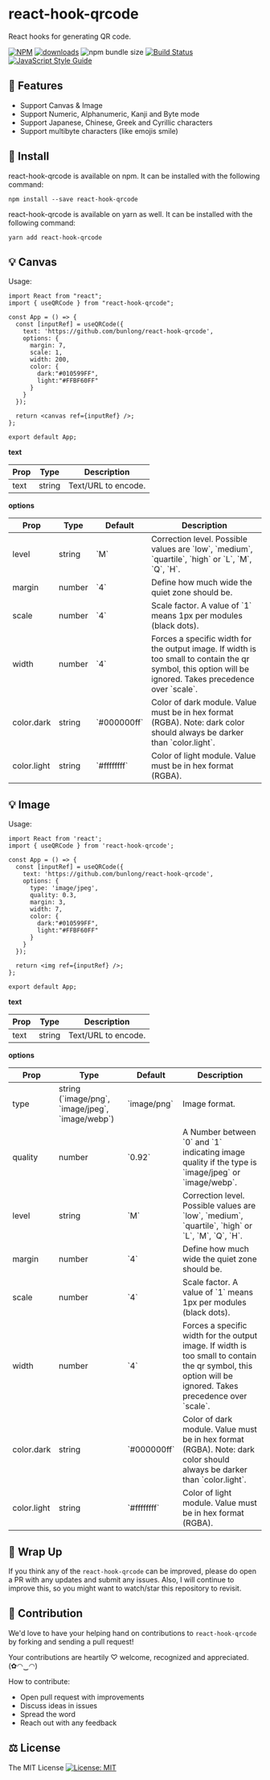# react-hook-qrcode

React hooks for generating QR code.

[![NPM](https://img.shields.io/npm/v/react-hook-qrcode.svg)](https://www.npmjs.com/package/react-hook-qrcode) [![downloads](https://img.shields.io/npm/dm/react-hook-qrcode.svg?style=flat-square)](https://www.npmjs.com/package/react-hook-qrcode) ![npm bundle size](https://img.shields.io/bundlephobia/min/react-hook-qrcode) [![Build Status](https://api.travis-ci.com/Bunlong/react-hook-qrcode.svg?branch=master)](https://travis-ci.com/Bunlong/react-hook-qrcode) [![JavaScript Style Guide](https://img.shields.io/badge/code_style-standard-brightgreen.svg)](https://standardjs.com)

## 🎁 Features

* Support Canvas & Image
* Support Numeric, Alphanumeric, Kanji and Byte mode
* Support Japanese, Chinese, Greek and Cyrillic characters
* Support multibyte characters (like emojis smile)

## 🔧 Install

react-hook-qrcode is available on npm. It can be installed with the following command:

```
npm install --save react-hook-qrcode
```

react-hook-qrcode is available on yarn as well. It can be installed with the following command:

```
yarn add react-hook-qrcode
```

## 💡 Canvas

Usage:

```
import React from "react";
import { useQRCode } from "react-hook-qrcode";

const App = () => {
  const [inputRef] = useQRCode({
    text: 'https://github.com/bunlong/react-hook-qrcode',
    options: {
      margin: 7,
      scale: 1,
      width: 200,
      color: {
        dark:"#010599FF",
        light:"#FFBF60FF"
      }
    }
  });
  
  return <canvas ref={inputRef} />;
};

export default App;
```

**text**

<table>
  <thead>
    <tr>
      <th>Prop</th>
      <th>Type</th>
      <th>Description</th>
    </tr>
  <thead>
  <tbody>
    <tr>
      <td>text</td>
      <td>string</td>
      <td>Text/URL to encode.</td>
    </tr>
  </tbody>
</table>

**options**

<table>
  <thead>
    <tr>
      <th>Prop</th>
      <th>Type</th>
      <th>Default</th>
      <th>Description</th>
    </tr>
  <thead>
  <tbody>
    <tr>
      <td>level</td>
      <td>string</td>
      <td>`M`</td>
      <td>Correction level. Possible values are `low`, `medium`, `quartile`, `high` or `L`, `M`, `Q`, `H`.</td>
    </tr>
    <tr>
      <td>margin</td>
      <td>number</td>
      <td>`4`</td>
      <td>Define how much wide the quiet zone should be.</td>
    </tr>
    <tr>
      <td>scale</td>
      <td>number</td>
      <td>`4`</td>
      <td>Scale factor. A value of `1` means 1px per modules (black dots).</td>
    </tr>
    <tr>
      <td>width</td>
      <td>number</td>
      <td>`4`</td>
      <td>Forces a specific width for the output image. If width is too small to contain the qr symbol, this option will be ignored. Takes precedence over `scale`.</td>
    </tr>
    <tr>
      <td>color.dark</td>
      <td>string</td>
      <td>`#000000ff`</td>
      <td>Color of dark module. Value must be in hex format (RGBA). Note: dark color should always be darker than `color.light`.</td>
    </tr>
    <tr>
      <td>color.light</td>
      <td>string</td>
      <td>`#ffffffff`</td>
      <td>Color of light module. Value must be in hex format (RGBA).</td>
    </tr>
  </tbody>
</table>

## 💡 Image

Usage:

```
import React from 'react';
import { useQRCode } from 'react-hook-qrcode';

const App = () => {
  const [inputRef] = useQRCode({
    text: 'https://github.com/bunlong/react-hook-qrcode',
    options: {
      type: 'image/jpeg',
      quality: 0.3,
      margin: 3,
      width: 7,
      color: {
        dark:"#010599FF",
        light:"#FFBF60FF"
      }
    }
  });
  
  return <img ref={inputRef} />;
};

export default App;
```

**text**

<table>
  <thead>
    <tr>
      <th>Prop</th>
      <th>Type</th>
      <th>Description</th>
    </tr>
  <thead>
  <tbody>
    <tr>
      <td>text</td>
      <td>string</td>
      <td>Text/URL to encode.</td>
    </tr>
  </tbody>
</table>

**options**

<table>
  <thead>
    <tr>
      <th>Prop</th>
      <th>Type</th>
      <th>Default</th>
      <th>Description</th>
    </tr>
  <thead>
  <tbody>
    <tr>
      <td>type</td>
      <td>string (`image/png`, `image/jpeg`, `image/webp`)</td>
      <td>`image/png`</td>
      <td>Image format.</td>
    </tr>
    <tr>
      <td>quality</td>
      <td>number</td>
      <td>`0.92`</td>
      <td>A Number between `0` and `1` indicating image quality if the type is `image/jpeg` or `image/webp`.</td>
    </tr>
    <tr>
      <td>level</td>
      <td>string</td>
      <td>`M`</td>
      <td>Correction level. Possible values are `low`, `medium`, `quartile`, `high` or `L`, `M`, `Q`, `H`.</td>
    </tr>
    <tr>
      <td>margin</td>
      <td>number</td>
      <td>`4`</td>
      <td>Define how much wide the quiet zone should be.</td>
    </tr>
    <tr>
      <td>scale</td>
      <td>number</td>
      <td>`4`</td>
      <td>Scale factor. A value of `1` means 1px per modules (black dots).</td>
    </tr>
    <tr>
      <td>width</td>
      <td>number</td>
      <td>`4`</td>
      <td>Forces a specific width for the output image. If width is too small to contain the qr symbol, this option will be ignored. Takes precedence over `scale`.</td>
    </tr>
    <tr>
      <td>color.dark</td>
      <td>string</td>
      <td>`#000000ff`</td>
      <td>Color of dark module. Value must be in hex format (RGBA). Note: dark color should always be darker than `color.light`.</td>
    </tr>
    <tr>
      <td>color.light</td>
      <td>string</td>
      <td>`#ffffffff`</td>
      <td>Color of light module. Value must be in hex format (RGBA).</td>
    </tr>
  </tbody>
</table>

## 💖 Wrap Up

If you think any of the `react-hook-qrcode` can be improved, please do open a PR with any updates and submit any issues. Also, I will continue to improve this, so you might want to watch/star this repository to revisit.

## 🌟 Contribution

We'd love to have your helping hand on contributions to `react-hook-qrcode` by forking and sending a pull request!

Your contributions are heartily ♡ welcome, recognized and appreciated. (✿◠‿◠)

How to contribute:

- Open pull request with improvements
- Discuss ideas in issues
- Spread the word
- Reach out with any feedback

## ⚖️ License

The MIT License [![License: MIT](https://img.shields.io/badge/License-MIT-yellow.svg)](https://opensource.org/licenses/MIT)
